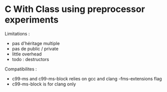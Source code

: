 # C With Class using preprocessor experiments


Limitations :

- pas d'héritage multiple
- pas de public / private
- little overhead
- todo : destructors

Compatibilites :

- c99-ms and c99-ms-block relies on gcc and clang -fms-extensions flag 
- c99-ms-block is for clang only
